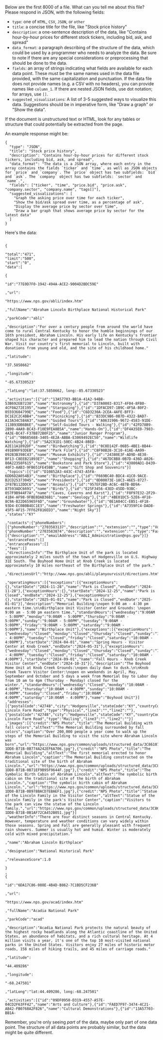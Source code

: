 Below are the first 8000 of a file. What can you tell me about this file? Please respond in JSON, with the following fields:
* `type`: one of `HTML`, `CSV`, `JSON`, or `other`
* `title`: a concise title for the file, like "Stock price history"
* `description`: a one-sentence description of the data, like "Contains hour-by-hour prices for different stock tickers, including bid, ask, and spread"
* `data_format`: a paragraph describing of the structure of the data, which could be used by a programmer who needs to analyze the data. Be sure to note if there are any special considerations or preprocessing that should be done to the data.
* `fields`: an array of strings indicating what fields are available for each data point. These must be the same names used in the data file provided, with the same capitalization and punctuation. If the data file does not provide names (e.g. a CSV with no headers), you can provide names like `column_1`. If there are nested JSON fields, use dot notation; for arrays, use `[]`.
* `suggested_visualizations`: A list of 3-5 suggested ways to visualize this data. Suggestions should be in imperative form, like "Draw a graph" or "Show the data".

If the document is unstructured text or HTML, look for any tables or structure that could potentially be extracted from the page.

An example response might be:
```
{
  "type": "JSON",
  "title": "Stock price history",
  "description": "Contains hour-by-hour prices for different stock tickers, including bid, ask, and spread",
  "data_format": "The data is a JSON array, where each entry in the array contains the fields `ticker` and `time`, as well as JSON objects for `price` and `company`. The `price` object has two subfields: `bid` and `ask`. The `company` object has two subfields: `sector` and `name`.",
  "fields": ["ticker", "time", "price.bid", "price.ask", "company.sector", "company.name", "tags[]"],
  "suggested_visualizations": [
    "Graph the asking price over time for each ticker",
    "Show the bid/ask spread over time, as a percentage of ask",
    "Display the average price by sector over time",
    "Draw a bar graph that shows average price by sector for the latest data"
  ]
}
```

Here's the data:

```
 
{

"total":"471",
"limit":"500",
"start":"0",  
"data":[

{

"id":"77E0D7F0-1942-494A-ACE2-9004D2BDC59E"

,"url":

"https://www.nps.gov/abli/index.htm"

,"fullName":"Abraham Lincoln Birthplace National Historical Park"      

,"parkCode":"abli"

,"description":"For over a century people from around the world have come to rural Central Kentucky to honor the humble beginnings of our 16th president, Abraham Lincoln. His early life on Kentucky's frontier shaped his character and prepared him to lead the nation through Civil War. Visit our country's first memorial to Lincoln, built with donations from young and old, and the site of his childhood home."

,"latitude":

"37.5858662" 

,"longitude":

"-85.67330523" 

,"latLong":"lat:37.5858662, long:-85.67330523"

,"activities":[{"id":"13A57703-BB1A-41A2-94B8-53B692EB7238","name":"Astronomy"},{"id":"D37A0003-8317-4F04-8FB0-4CF0A272E195","name":"Stargazing"},{"id":"1DFACD97-1B9C-4F5A-80F2-05593604799E","name":"Food"},{"id":"C6D3230A-2CEA-4AFE-BFF3-DC1E2C2C4BB4","name":"Picnicking"},{"id":"B33DC9B6-0B7D-4322-BAD7-A13A34C584A3","name":"Guided Tours"},{"id":"A0631906-9672-4583-91DE-113B93DB6B6E","name":"Self-Guided Tours - Walking"},{"id":"42FD78B9-2B90-4AA9-BC43-F10E9FEA8B5A","name":"Hands-On"},{"id":"DF4A35E0-7983-4A3E-BC47-F37B872B0F25","name":"Junior Ranger Program"},{"id":"0B685688-3405-4E2A-ABBA-E3069492EC50","name":"Wildlife Watching"},{"id":"5A2C91D1-50EC-4B24-8BED-A2E11A1892DF","name":"Birdwatching"},{"id":"0C0D142F-06B5-4BE1-8B44-491B90F93DEB","name":"Park Film"},{"id":"C8F98B28-3C10-41AE-AA99-092B3B398C43","name":"Museum Exhibits"},{"id":"24380E3F-AD9D-4E38-BF13-C8EEB21893E7","name":"Shopping"},{"id":"467DC8B8-0B7D-436D-A026-80A22358F615","name":"Bookstore and Park Store"},{"id":"43800AD1-D439-40F3-AAB3-9FB651FE45BB","name":"Gift Shop and Souvenirs"}]
,"topics":[{"id":"D10852A3-443C-4743-A5FA-6DD6D2A054B3","name":"Birthplace"},{"id":"F669BC40-BDC4-41C0-9ACE-B2CD25373045","name":"Presidents"},{"id":"0D00073E-18C3-46E5-8727-2F87B112DDC6","name":"Animals"},{"id":"957EF2BD-AC6C-4B7B-BD9A-87593ADC6691","name":"Birds"},{"id":"E25F3456-43ED-45DD-93BC-057F9B944F7A","name":"Caves, Caverns and Karst"},{"id":"F0F97E32-2F29-41B4-AF98-9FBE8DAB36B1","name":"Geology"},{"id":"4BE01DC5-52E6-4F18-8C9A-B22D65965F6D","name":"Groundwater"},{"id":"0E1A04CC-EB51-4F18-93D4-EC0B0B4EC1E3","name":"Freshwater Springs"},{"id":"A7359FC4-DAD8-45F5-AF15-7FF62F816ED3","name":"Night Sky"}]
,"states":"KY"

,"contacts":{"phoneNumbers":[{"phoneNumber":"2703583137","description":"","extension":"","type":"Voice"},{"phoneNumber":"2703583874","description":"","extension":"","type":"Fax"}],"emailAddresses":[{"description":"","emailAddress":"ABLI_Administration@nps.gov"}]}
,"entranceFees":[]
,"entrancePasses":[]
,"fees":[]
,"directionsInfo":"The Birthplace Unit of the park is located approximately 2 miles south of the town of Hodgenville on U.S. Highway 31E South. The Boyhood Home Unit at Knob Creek is located approximately 10 miles northeast of the Birthplace Unit of the park."

,"directionsUrl":"http://www.nps.gov/abli/planyourvisit/directions.htm"

,"operatingHours":[{"exceptions":[{"exceptionHours":{},"startDate":"2024-11-28","name":"Park is Closed","endDate":"2024-11-28"},{"exceptionHours":{},"startDate":"2024-12-25","name":"Park is Closed","endDate":"2024-12-25"},{"exceptionHours":{},"startDate":"2025-01-01","name":"Park is Closed","endDate":"2025-01-01"}],"description":"Memorial Building:\nopen 9:00 am - 4:30 pm eastern time.\n\nBirthplace Unit Visitor Center and Grounds: \nopen 9:00 am - 5:00 pm eastern time.","standardHours":{"wednesday":"9:00AM - 5:00PM","monday":"9:00AM - 5:00PM","thursday":"9:00AM - 5:00PM","sunday":"9:00AM - 5:00PM","tuesday":"9:00AM - 5:00PM","friday":"9:00AM - 5:00PM","saturday":"9:00AM - 5:00PM"},"name":"Birthplace Unit"},{"exceptions":[{"exceptionHours":{"wednesday":"Closed","monday":"Closed","thursday":"Closed","sunday":"10:00AM - 4:00PM","tuesday":"Closed","friday":"Closed","saturday":"10:00AM - 4:00PM"},"startDate":"2024-04-01","name":"Spring Hours - Visitor Center at Knob Creek","endDate":"2024-05-31"},{"exceptionHours":{"wednesday":"Closed","monday":"Closed","thursday":"Closed","sunday":"10:00AM - 4:00PM","tuesday":"Closed","friday":"Closed","saturday":"10:00AM - 4:00PM"},"startDate":"2024-09-01","name":"Fall Hours - Knob Creek Visitor Center","endDate":"2024-10-31"}],"description":"The Boyhood Home Unit at Knob Creek Grounds:\nopen daily dawn to dusk.\n\nKnob Creek Tavern Visitor Center:\nopen on weekends in April, May, September and October and 5 days a week from Memorial Day to Labor day from 10 am to 4pm (Thursday - Monday) closed for the winter.","standardHours":{"wednesday":"Closed","monday":"10:00AM - 4:00PM","thursday":"10:00AM - 4:00PM","sunday":"10:00AM - 4:00PM","tuesday":"Closed","friday":"10:00AM - 4:00PM","saturday":"10:00AM - 4:00PM"},"name":"Boyhood Unit"}]
,"addresses":[{"postalCode":"42748","city":"Hodgenville","stateCode":"KY","countryCode":"US","provinceTerritoryCode":"","line1":"2995 Lincoln Farm Road","type":"Physical","line3":"","line2":""},{"postalCode":"42748","city":"Hodgenville","stateCode":"KY","countryCode":"US","provinceTerritoryCode":"","line1":"2995 Lincoln Farm Road","type":"Mailing","line3":"","line2":""}]
,"images":[{"credit":"NPS Photo","title":"The Memorial Building with fall colors","altText":"The Memorial Building surrounded by fall colors","caption":"Over 200,000 people a year come to walk up the steps of the Memorial Building to visit the site where Abraham Lincoln was born","url":"https://www.nps.gov/common/uploads/structured_data/3C861078-1DD8-B71B-0B774A242EF6A706.jpg"},{"credit":"NPS Photo","title":"The Memorial Building","altText":"The first memorial erected to honor Abraham Lincoln","caption":"The Memorial Building constructed on the traditional site of the birth of Abraham Lincoln.","url":"https://www.nps.gov/common/uploads/structured_data/3C861263-1DD8-B71B-0B71EF9B95F9644F.jpg"},{"credit":"NPS Photo","title":"The Symbolic Birth Cabin of Abraham Lincoln","altText":"The symbolic birth cabin on the traditional site of the birth of Abraham Lincoln.","caption":"The symbolic birth cabin of Abraham Lincoln.","url":"https://www.nps.gov/common/uploads/structured_data/3C86137D-1DD8-B71B-0B978BACD7EBAEF1.jpg"},{"credit":"NPS Photo","title":"Statue of the Lincoln Family in the Visitor Center","altText":"Statue of the Lincoln family in the park's Visitor Center","caption":"Visitors to the park can view the statue of the Lincoln family.","url":"https://www.nps.gov/common/uploads/structured_data/3C8614D1-1DD8-B71B-0B1AF72CA452B051.jpg"}]
,"weatherInfo":"There are four distinct seasons in Central Kentucky. However, temperature and weather conditions can vary widely within those seasons. Spring and Fall are generally pleasant with frequent rain showers. Summer is usually hot and humid. Winter is moderately cold with mixed precipitation."

,"name":"Abraham Lincoln Birthplace"

,"designation":"National Historical Park"

,"relevanceScore":1.0

}
,
{

"id":"6DA17C86-088E-4B4D-B862-7C1BD5CF236B"

,"url":

"https://www.nps.gov/acad/index.htm"

,"fullName":"Acadia National Park"      

,"parkCode":"acad"

,"description":"Acadia National Park protects the natural beauty of the highest rocky headlands along the Atlantic coastline of the United States, an abundance of habitats, and a rich cultural heritage. At 4 million visits a year, it's one of the top 10 most-visited national parks in the United States. Visitors enjoy 27 miles of historic motor roads, 158 miles of hiking trails, and 45 miles of carriage roads."

,"latitude":

"44.409286" 

,"longitude":

"-68.247501" 

,"latLong":"lat:44.409286, long:-68.247501"

,"activities":[{"id":"09DF0950-D319-4557-A57E-04CD2F63FF42","name":"Arts and Culture"},{"id":"FAED7F97-3474-4C21-AB42-FB0768A2F826","name":"Cultural Demonstrations"},{"id":"13A57703-BB1A-
```

Remember, you're only seeing *part* of the data, maybe only part of one data point.
The structure of all data points are probably similar, but the data might be quite different.
